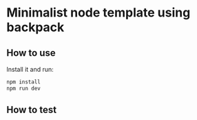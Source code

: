 # Minimalist node template using backpack

## How to use
Install it and run:
```bash
npm install
npm run dev
```

## How to test